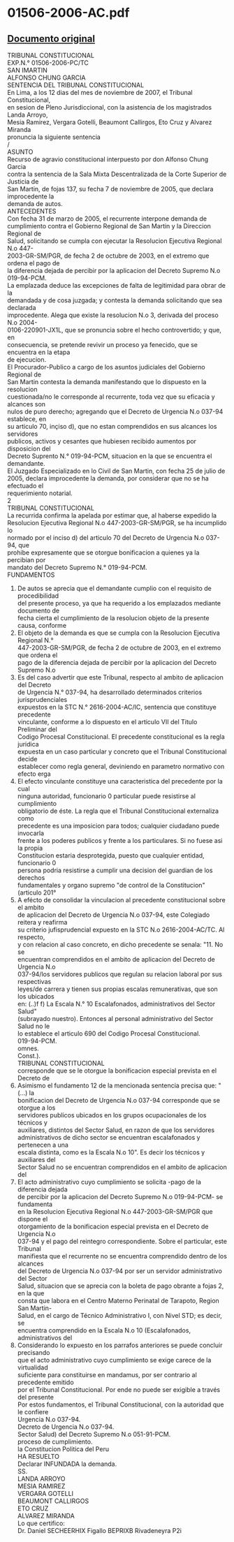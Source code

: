 
01506-2006-AC.pdf
=================
  
[Documento original](https://tc.gob.pe/jurisprudencia/2008/01506-2006-AC.pdf)  
---  
TRIBUNAL CONSTITUCIONAL  
EXP.N.° 01506-2006-PC/TC  
SAN IMARTIN  
ALFONSO CHUNG GARCIA  
SENTENCIA DEL TRIBUNAL CONSTITUCIONAL  
En Lima, a los 12 dias del mes de noviembre de 2007, el Tribunal Constitucional,  
en sesion de Pleno Jurisdiccional, con la asistencia de los magistrados Landa Arroyo,  
Mesia Ramirez, Vergara Gotelli, Beaumont Callirgos, Eto Cruz y Alvarez Miranda  
pronuncia la siguiente sentencia  
/  
ASUNTO  
Recurso de agravio constitucional interpuesto por don Alfonso Chung Garcia  
contra la sentencia de la Sala Mixta Descentralizada de la Corte Superior de Justicia de  
San Martin, de fojas 137, su fecha 7 de noviembre de 2005, que declara improcedente la  
demanda de autos.  
ANTECEDENTES  
Con fecha 31 de marzo de 2005, el recurrente interpone demanda de  
cumplimiento contra el Gobierno Regional de San Martin y la Direccion Regional de  
Salud, solicitando se cumpla con ejecutar la Resolucion Ejecutiva Regional N.o 447-  
2003-GR-SM/PGR, de fecha 2 de octubre de 2003, en el extremo que ordena el pago de  
la diferencia dejada de percibir por la aplicacion del Decreto Supremo N.o 019-94-PCM.  
La emplazada deduce las excepciones de falta de legitimidad para obrar de la  
demandada y de cosa juzgada; y contesta la demanda solicitando que sea declarada  
improcedente. Alega que existe la resolucion N.o 3, derivada del proceso N.o 2004-  
0106-220901-JX1L, que se pronuncia sobre el hecho controvertido; y que, en  
consecuencia, se pretende revivir un proceso ya fenecido, que se encuentra en la etapa  
de ejecucion.  
El Procurador-Publico a cargo de los asuntos judiciales del Gobierno Regional de  
San Martin contesta la demanda manifestando que lo dispuesto en la resolucion  
cuestionada/no le corresponde al recurrente, toda vez que su eficacia y alcances son  
nulos de puro derecho; agregando que el Decreto de Urgencia N.o 037-94 establece, en  
su articulo 70, inçiso d), que no estan comprendidos en sus alcances los servidores  
publicos, activos y cesantes que hubiesen recibido aumentos por disposicion del  
Decreto Suprento N.° 019-94-PCM, situacion en la que se encuentra el demandante.  
El Juzgado Especializado en lo Civil de San Martin, con fecha 25 de julio de  
2005, declara improcedente la demanda, por considerar que no se ha efectuado el  
requerimiento notarial.  
2  
TRIBUNAL CONSTITUCIONAL  
La recurrida confirma la apelada por estimar que, al haberse expedido la  
Resolucion Ejecutiva Regional N.o 447-2003-GR-SM/PGR, se ha incumplido lo  
normado por el inciso d) del articulo 70 del Decreto de Urgencia N.o 037-94, que  
prohibe expresamente que se otorgue bonificacion a quienes ya la percibian por  
mandato del Decreto Supremo N.° 019-94-PCM.  
FUNDAMENTOS  
1. De autos se aprecia que el demandante cumplio con el requisito de procedibilidad  
del presente proceso, ya que ha requerido a los emplazados mediante documento de  
fecha cierta el cumplimiento de la resolucion objeto de la presente causa, conforme  
2. El objeto de la demanda es que se cumpla con la Resolucion Ejecutiva Regional N.°  
447-2003-GR-SM/PGR, de fecha 2 de octubre de 2003, en el extremo que ordena el  
pago de la diferencia dejada de percibir por la aplicacion del Decreto Supremo N.o  
3. Es del caso advertir que este Tribunal, respecto al ambito de aplicacion del Decreto  
de Urgencia N.° 037-94, ha desarrollado determinados criterios jurisprudenciales  
expuestos en la STC N.° 2616-2004-AC/IC, sentencia que constituye precedente  
vinculante, conforme a lo dispuesto en el articulo VII del Titulo Preliminar del  
Codigo Procesal Constitucional. El precedente constitucional es la regla juridica  
expuesta en un caso particular y concreto que el Tribunal Constitucional decide  
establecer como regla general, deviniendo en parametro normativo con efecto erga  
4. El efecto vinculante constituye una caracteristica del precedente por la cual  
ninguna autoridad, funcionario 0 particular puede resistirse al cumplimiento  
obligatorio de éste. La regla que el Tribunal Constitucional externaliza como  
precedente es una imposicion para todos; cualquier ciudadano puede invocarla  
frente a los poderes publicos y frente a los particulares. Si no fuese asi la propia  
Constitucion estaria desprotegida, puesto que cualquier entidad, funcionario 0  
persona podria resistirse a cumplir una decision del guardian de los derechos  
fundamentales y organo supremo "de control de la Constitucion" (articulo 201°  
5. A efécto de consolidar la vinculacion al precedente constitucional sobre el ambito  
de aplicacion del Decreto de Urgencia N.o 037-94, este Colegiado reitera y reafirma  
su criterio jufisprudencial expuesto en la STC N.o 2616-2004-AC/TC. Al respecto,  
y con relacion al caso concreto, en dicho precedente se senala: "11. No se  
encuentran comprendidos en el ambito de aplicacion del Decreto de Urgencia N.o  
037-94/los servidores publicos que regulan su relacion laboral por sus respectivas  
leyes/de carrera y tienen sus propias escalas remunerativas, que son los ubicados  
en: (..)f f) La Escala N.° 10 Escalafonados, administrativos del Sector Salud"  
(subrayado nuestro). Entonces al personal administrativo del Sector Salud no le  
lo establece el articulo 690 del Codigo Procesal Constitucional.  
019-94-PCM.  
omnes.  
Const.).  
TRIBUNAL CONSTITUCIONAL  
corresponde que se le otorgue la bonificacion especial prevista en el Decreto de  
6. Asimismo el fundamento 12 de la mencionada sentencia precisa que: "(...) la  
bonificacion del Decreto de Urgencia N.o 037-94 corresponde que se otorgue a los  
servidores publicos ubicados en los grupos ocupacionales de los técnicos y  
auxiliares, distintos del Sector Salud, en razon de que los servidores  
administrativos de dicho sector se encuentran escalafonados y pertenecen a una  
escala distinta, como es la Escala N.o 10". Es decir los técnicos y auxiliares del  
Sector Salud no se encuentran comprendidos en el ambito de aplicacion del  
7. El acto administrativo cuyo cumplimiento se solicita -pago de la diferencia dejada  
de percibir por la aplicacion del Decreto Supremo N.o 019-94-PCM- se fundamenta  
en la Resolucion Ejecutiva Regional N.o 447-2003-GR-SM/PGR que dispone el  
otorgamiento de la bonificacion especial prevista en el Decreto de Urgencia N.o  
037-94 y el pago del reintegro correspondiente. Sobre el particular, este Tribunal  
manifiesta que el recurrente no se encuentra comprendido dentro de los alcances  
del Decreto de Urgencia N.o 037-94 por ser un servidor administrativo del Sector  
Salud, situacion que se aprecia con la boleta de pago obrante a fojas 2, en la que  
consta que labora en el Centro Materno Perinatal de Tarapoto, Region San Martin-  
Salud, en el cargo de Técnico Administrativo I, con Nivel STD; es decir, se  
encuentra comprendido en la Escala N.o 10 (Escalafonados, administrativos del  
8. Considerando lo expuesto en los parrafos anteriores se puede concluir precisando  
que el acto administrativo cuyo cumplimiento se exige carece de la virtualidad  
suficiente para constituirse en mandamus, por ser contrario al precedente emitido  
por el Tribunal Constitucional. Por ende no puede ser exigible a través del presente  
Por estos fundamentos, el Tribunal Constitucional, con la autoridad que le confiere  
Urgencia N.o 037-94.  
Decreto de Urgencia N.o 037-94.  
Sector Salud) del Decreto Supremo N.o 051-91-PCM.  
proceso de cumplimiento.  
la Constitucion Politica del Peru  
HA RESUELTO  
Declarar INFUNDADA la demanda.  
SS.  
LANDA ARROYO  
MESIA RAMIREZ  
VERGARA GOTELLI  
BEAUMONT CALLIRGOS  
ETO CRUZ  
ALVAREZ MIRANDA  
Lo que certifico:  
Dr. Daniel SECHEERHIX Figallo BEPRIXB Rivadeneyra P2i